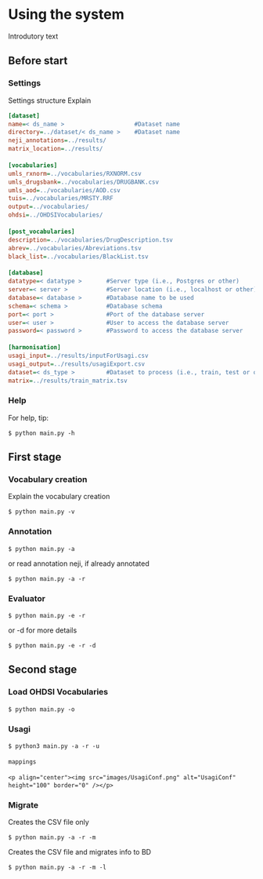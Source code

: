 # Using the system
Introdutory text

## Before start
### Settings
Settings structure Explain

```ini
[dataset]
name=< ds_name > 					#Dataset name
directory=../dataset/< ds_name > 	#Dataset name
neji_annotations=../results/
matrix_location=../results/

[vocabularies]
umls_rxnorm=../vocabularies/RXNORM.csv
umls_drugsbank=../vocabularies/DRUGBANK.csv
umls_aod=../vocabularies/AOD.csv
tuis=../vocabularies/MRSTY.RRF
output=../vocabularies/
ohdsi=../OHDSIVocabularies/

[post_vocabularies]
description=../vocabularies/DrugDescription.tsv
abrev=../vocabularies/Abreviations.tsv
black_list=../vocabularies/BlackList.tsv

[database]
datatype=< datatype >       #Server type (i.e., Postgres or other)
server=< server >           #Server location (i.e., localhost or other)
database=< database >       #Database name to be used
schema=< schema >           #Database schema
port=< port >               #Port of the database server
user=< user >               #User to access the database server
password=< password >       #Password to access the database server

[harmonisation]
usagi_input=../results/inputForUsagi.csv
usagi_output=../results/usagiExport.csv
dataset=< ds_type >         #Dataset to process (i.e., train, test or other)
matrix=../results/train_matrix.tsv
```
### Help
For help, tip:

    $ python main.py -h
    
## First stage
### Vocabulary creation
Explain the vocabulary creation

    $ python main.py -v
    
### Annotation
    $ python main.py -a
    
or read annotation neji, if already annotated
    
    $ python main.py -a -r

### Evaluator

    $ python main.py -e -r
    
or -d for more details
    
    $ python main.py -e -r -d
    
## Second stage
### Load OHDSI Vocabularies
    $ python main.py -o
    
### Usagi
    $ python3 main.py -a -r -u

    mappings

    <p align="center"><img src="images/UsagiConf.png" alt="UsagiConf" height="100" border="0" /></p>

### Migrate
Creates the CSV file only
    
    $ python main.py -a -r -m

Creates the CSV file and migrates info to BD
    
    $ python main.py -a -r -m -l